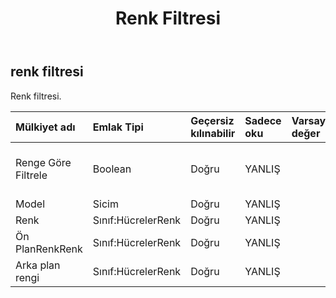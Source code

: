 ﻿---
title: Renk Filtresi
second_title: Aspose.Cells Cloud Documen
type: docs
url: /tr/specification/model/colorfilter/
description: "Aspose.Cells Bulut modeli spesifikasyonu: ColorFilter. Açma, oluşturma, düzenleme, bölme, birleştirme, karşılaştırma ve dönüştürme gibi özelliklerle Excel ve diğer elektronik tablo belgelerini zahmetsizce yönetin"
kwords: Excel, Office, Elektronik Tablo, Cloud REST API, ColorFilter
weight: 50
---
## **renk filtresi**

 Renk filtresi.

| Mülkiyet adı| Emlak Tipi| Geçersiz kılınabilir| Sadece oku| Varsayılan değer| Tanım|
|:- |:- |:- |:- |:- |:- |
| Renge Göre Filtrele| Boolean| Doğru| YANLIŞ|| Hücrenin dolgu rengine göre filtrelenip filtrelenmeyeceği.|
| Model| Sicim| Doğru| YANLIŞ|||
| Renk| Sınıf:HücrelerRenk| Doğru| YANLIŞ|||
| Ön PlanRenkRenk| Sınıf:HücrelerRenk| Doğru| YANLIŞ|||
| Arka plan rengi| Sınıf:HücrelerRenk| Doğru| YANLIŞ|||

